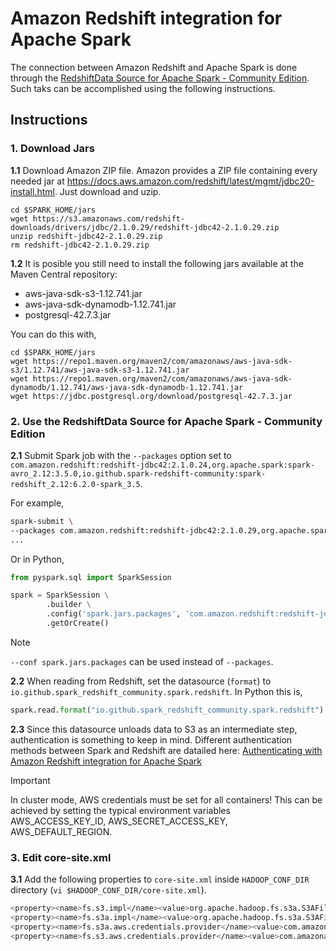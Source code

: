 # Amazon Redshift integration for Apache Spark

The connection between Amazon Redshift and Apache Spark is done
through the [RedshiftData Source for Apache Spark - Community Edition](https://github.com/spark-redshift-community/spark-redshift?tab=readme-ov-file). 
Such taks can be accomplished using the following instructions.

## Instructions

### 1. Download Jars

**1.1** Download Amazon ZIP file. Amazon provides a ZIP file containing every needed jar at 
https://docs.aws.amazon.com/redshift/latest/mgmt/jdbc20-install.html.
Just download and uzip.

```
cd $SPARK_HOME/jars
wget https://s3.amazonaws.com/redshift-downloads/drivers/jdbc/2.1.0.29/redshift-jdbc42-2.1.0.29.zip
unzip redshift-jdbc42-2.1.0.29.zip
rm redshift-jdbc42-2.1.0.29.zip
```


**1.2** It is posible you still need to install the following jars available at 
the Maven Central repository:

- aws-java-sdk-s3-1.12.741.jar
- aws-java-sdk-dynamodb-1.12.741.jar
- postgresql-42.7.3.jar

You can do this with,

```
cd $SPARK_HOME/jars
wget https://repo1.maven.org/maven2/com/amazonaws/aws-java-sdk-s3/1.12.741/aws-java-sdk-s3-1.12.741.jar
wget https://repo1.maven.org/maven2/com/amazonaws/aws-java-sdk-dynamodb/1.12.741/aws-java-sdk-dynamodb-1.12.741.jar
wget https://jdbc.postgresql.org/download/postgresql-42.7.3.jar
```


### 2. Use the RedshiftData Source for Apache Spark - Community Edition
    

**2.1** Submit Spark job with the ``--packages`` option set to 
``com.amazon.redshift:redshift-jdbc42:2.1.0.24,org.apache.spark:spark-avro_2.12:3.5.0,io.github.spark-redshift-community:spark-redshift_2.12:6.2.0-spark_3.5``.

For example,

```bash
spark-submit \
--packages com.amazon.redshift:redshift-jdbc42:2.1.0.29,org.apache.spark:spark-avro_2.12:3.5.1,io.github.spark-redshift-community:spark-redshift_2.12:6.3.0-spark_3.5 \
...
```

Or in Python,

```python
from pyspark.sql import SparkSession

spark = SparkSession \
        .builder \
        .config('spark.jars.packages', 'com.amazon.redshift:redshift-jdbc42:2.1.0.29,org.apache.spark:spark-avro_2.12:3.5.1,io.github.spark-redshift-community:spark-redshift_2.12:6.3.0-spark_3.5') \
        .getOrCreate()
```


> [!NOTE]  
> `--conf spark.jars.packages` can be used instead of `--packages`.


**2.2** When reading from Redshift, set the datasource (``format``) to ``io.github.spark_redshift_community.spark.redshift``. In Python this is,
        
```python
spark.read.format("io.github.spark_redshift_community.spark.redshift")
```

**2.3** Since this datasource unloads data to S3 as an intermediate step, 
authentication is something to keep in mind. Different authentication methods between Spark and Redshift are datailed here:
[Authenticating with Amazon Redshift integration for Apache Spark](https://docs.aws.amazon.com/emr/latest/ReleaseGuide/emr-spark-redshift-auth.html)

> [!IMPORTANT] 
> In cluster mode, AWS credentials must be set for all containers! This can be 
> achieved by setting the typical environment variables AWS_ACCESS_KEY_ID, 
AWS_SECRET_ACCESS_KEY, AWS_DEFAULT_REGION.



### 3. Edit core-site.xml

**3.1** Add the following properties to ``core-site.xml`` inside `HADOOP_CONF_DIR` directory (`vi $HADOOP_CONF_DIR/core-site.xml`).

```bash
<property><name>fs.s3.impl</name><value>org.apache.hadoop.fs.s3a.S3AFileSystem</value></property>
<property><name>fs.s3a.impl</name><value>org.apache.hadoop.fs.s3a.S3AFileSystem</value></property>
<property><name>fs.s3a.aws.credentials.provider</name><value>com.amazonaws.auth.DefaultAWSCredentialsProviderChain</value></property>
<property><name>fs.s3.aws.credentials.provider</name><value>com.amazonaws.auth.DefaultAWSCredentialsProviderChain</value></property>
```
